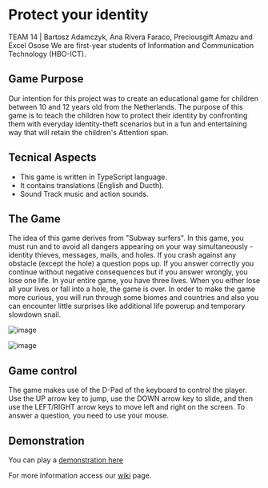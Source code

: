 # Protect your identity
TEAM 14 | Bartosz Adamczyk, Ana Rivera Faraco, Preciousgift Amazu and Excel Osose
We are first-year students of Information and Communication Technology (HBO-ICT). 

## Game Purpose
Our intention for this project was to create an educational game for children between 10 and 12 years old from the Netherlands. The purpose of this game is to teach the children how to protect their identity by confronting them with everyday identity-theft scenarios but in a fun and entertaining way that will retain the children's Attention span. 

## Tecnical Aspects
* This game is written in TypeScript language. 
* It contains translations (English and Ducth).
* Sound Track music and action sounds.

## The Game
The idea of this game derives from "Subway surfers". In this game, you must run and to avoid all dangers appearing on your way simultaneously - identity thieves, messages, mails, and holes. If you crash against any obstacle (except the hole) a question pops up. If you answer correctly you continue without negative consequences but if you answer wrongly, you lose one life. In your entire game, you have three lives. When you either lose all your lives or fall into a hole, the game is over. In order to make the game more curious, you will run through some biomes and countries and also you can encounter little surprises like additional life powerup and temporary slowdown snail.

![image](https://github.com/anafaraco01/oop-game/assets/112822443/6bb3e5ae-02c0-41a0-82e4-5a5000d445c1)

![image](https://github.com/anafaraco01/oop-game/assets/112822443/ba54710a-518a-46e7-90f4-f9fb358100d7)

## Game control
The game makes use of the D-Pad of the keyboard to control the player. Use the UP arrow key to jump, use the DOWN arrow key to slide, and then use the LEFT/RIGHT arrow keys to move left and right on the screen. To answer a question, you need to use your mouse.

## Demonstration
You can play a [demonstration here](https://hz-oop.github.io/team14/)

For more information access our [wiki](https://github.com/anafaraco01/oop-game/wiki) page.
